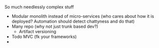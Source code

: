 So much needlessly complex stuff

- Modular monolith instead of micro-services (who cares about how it is deployed? Automation should detect chattyness and do that)
- Many repo (why not just trunk based dev?)
  - Artifact versioning
- Todo MVC (fk your frameworks)
-
